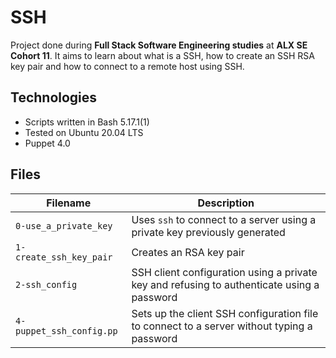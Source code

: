 # SSH
Project done during **Full Stack Software Engineering studies** at **ALX SE Cohort 11**. It aims to learn about what is a SSH, how to create an SSH RSA key pair and how to connect to a remote host using SSH.

## Technologies
* Scripts written in Bash 5.17.1(1)
* Tested on Ubuntu 20.04 LTS
* Puppet 4.0

## Files

| Filename | Description |
| -------- | ----------- |
| `0-use_a_private_key` | Uses `ssh` to connect to a server using a private key previously generated |
| `1-create_ssh_key_pair` | Creates an RSA key pair |
| `2-ssh_config` | SSH client configuration using a private key and refusing to authenticate using a password |
| `4-puppet_ssh_config.pp` | Sets up the client SSH configuration file to connect to a server without typing a password |
